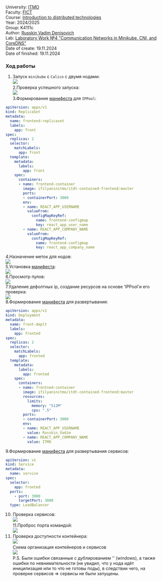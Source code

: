 University: [ITMO](https://itmo.ru/ru/)  
Faculty: [FICT](https://fict.itmo.ru)  
Course: [Introduction to distributed technologies](https://github.com/itmo-ict-faculty/introduction-to-distributed-technologies)  
Year: 2024/2025  
Group: K4111c  
Author: [Russkin Vadim Denisovich](https://github.com/SolPot)  
Lab: [Laboratory Work №4 "Communication Networks in Minikube, CNI, and CoreDNS"](https://itmo-ict-faculty.github.io/introduction-to-distributed-technologies/education/labs2023_2024/lab4/lab4/)  
Date of create: 19.11.2024  
Date of finished: 19.11.2024  
### Ход работы  
1. Запуск `minikube` с `Calico` с двумя нодами:  
![](screenshots/1.png)  
2.Проверка успешного запуска:  
![](screenshots/2.png)  
3.Формирование [манифеста](ippool1.yaml) для `IPPool`:  
```yaml
apiVersion: apps/v1
kind: ReplicaSet
metadata:
  name: frontend-replicaset
  labels:
    app: front
spec:
  replicas: 2
  selector:
    matchLabels:
      app: front
  template:
    metadata:
      labels:
        app: front
    spec:
      containers:
      - name: frontend-container
        image: ifilyaninitmo/itdt-contained-frontend:master
        ports:
        - containerPort: 3000
        env:
        - name: REACT_APP_USERNAME
          valueFrom:
            configMapKeyRef:
              name: frontend-configmap
              key: react_app_user_name
        - name: REACT_APP_COMPANY_NAME
          valueFrom:
            configMapKeyRef:
              name: frontend-configmap
              key: react_app_company_name
```  
4.Назначение меток для нодов:  
![](screenshots/3.png)  
5.Установка [манифеста](calicoctl.yaml):  
![](screenshots/4.png)   
6.Просмотр пулов:  
![](screenshots/6.png)  
7.Удаление дефолтных ip, создание ресурсов на основе 'IPPool'и его проверка:  
![](screenshots/7.png)  
8.Формирование [манифеста](deployment.yaml) для развертывания:  
```yaml
apiVersion: apps/v1
kind: Deployment
metadata:
  name: front-deplt
  labels:
    app: fronted
spec:
  replicas: 2
  selector:
    matchLabels:
      app: fronted
  template:
    metadata:
      labels:
        app: fronted
    spec:
      containers:
      - name: frontned-container
        image: ifilyaninitmo/itdt-contained-frontend:master
        resources: 
          limits:
            memory: "512M"
            cpu: ".5"
        ports:
        - containerPort: 3000
        env:
        - name: REACT_APP_USERNAME
          value: Russkin_Vadim
        - name: REACT_APP_COMPANY_NAME
          value: ITMO
```  
9.Формирование [манифеста](service.yaml) для развертывания сервисов:  
```yaml
apiVersion: v1
kind: Service
metadata:
  name: service
spec:
  selector:
    app: fronted
  ports:
    - port: 3000
      targetPort: 3000
  type: LoadBalancer
``` 
10. Проверка сервисов:  
![](screenshots/8.png)  
11.Проброс порта командой:  
![](screenshots/9.png)  
12. Проверка доступности контейнера:  
![](screenshots/10.png)  
Схема организация контейнеров и сервисов  
![](screenshots/11.png)  
P.S. Были ошибки связанные с дублированием '\' (windows), а также ошибки по невнимательности (не увидил, что у нода идёт иницилизация или то что не готовы поды), в следствии чего, на проверке сервисов => сервисы не были запущены.

